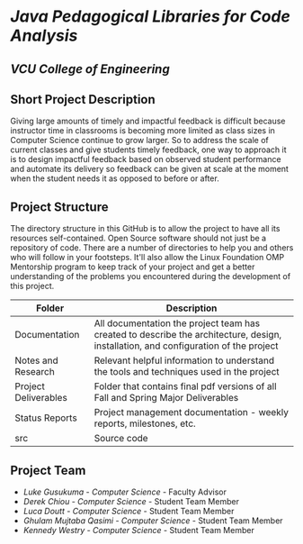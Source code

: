 # *Java Pedagogical Libraries for Code Analysis*
## *VCU College of Engineering*
## Short Project Description
Giving large amounts of timely and impactful feedback is difficult because instructor time in classrooms is becoming more limited as class sizes in Computer Science continue to grow larger. So to address the scale of current classes and give students timely feedback, one way to approach it is to design impactful feedback based on observed student performance and automate its delivery so feedback can be given at scale at the moment when the student needs it as opposed to before or after.

## Project Structure
The directory structure in this GitHub is to allow the project to have all its resources self-contained.
Open Source software should not just be a repository of code.  There are a number of directories to help you and others who will 
follow in your footsteps.  It'll also allow the Linux Foundation OMP Mentorship program to keep track of your project and get
a better understanding of the problems you encountered during the development of this project. 

| Folder | Description |
|---|---|
| Documentation |  All documentation the project team has created to describe the architecture, design, installation, and configuration of the project |
| Notes and Research | Relevant helpful information to understand the tools and techniques used in the project |
| Project Deliverables | Folder that contains final pdf versions of all Fall and Spring Major Deliverables |
| Status Reports | Project management documentation - weekly reports, milestones, etc. |
| src | Source code |

## Project Team
- *Luke Gusukuma* - *Computer Science* - Faculty Advisor
- *Derek Chiou* - *Computer Science* - Student Team Member
- *Luca Doutt* - *Computer Science* - Student Team Member
- *Ghulam Mujtaba Qasimi* - *Computer Science* - Student Team Member
- *Kennedy Westry* - *Computer Science* - Student Team Member
